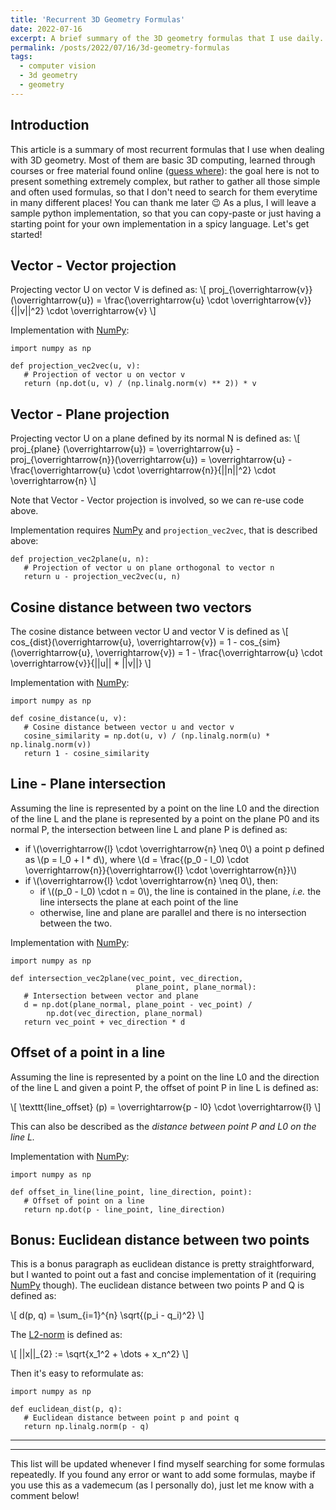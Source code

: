 ```yaml
---
title: 'Recurrent 3D Geometry Formulas'
date: 2022-07-16
excerpt: A brief summary of the 3D geometry formulas that I use daily.
permalink: /posts/2022/07/16/3d-geometry-formulas
tags:
  - computer vision
  - 3d geometry
  - geometry
---
```


## Introduction

This article is a summary of most recurrent formulas that I use when dealing with 3D geometry.
Most of them are basic 3D computing, learned through courses or free material found online ([guess where](https://stackoverflow.com/)): the goal here is not to present something extremely complex, but rather to gather all those simple and often used formulas, so that I don't need to search for them everytime in many different places! You can thank me later :wink:
As a plus, I will leave a sample python implementation, so that you can copy-paste or just having a starting point for your own implementation in a spicy language.
Let's get started!

## Vector - Vector projection

Projecting vector U on vector V is defined as:
\\[  proj_{\overrightarrow{v}} (\overrightarrow{u}) = \frac{\overrightarrow{u} 
    \cdot \overrightarrow{v}}{||v||^2} \cdot \overrightarrow{v} \\]

Implementation with [NumPy](https://numpy.org/):

```
import numpy as np

def projection_vec2vec(u, v):
   # Projection of vector u on vector v
   return (np.dot(u, v) / (np.linalg.norm(v) ** 2)) * v
```

## Vector - Plane projection

Projecting vector U on a plane defined by its normal N is defined as:
\\[      proj_{plane} (\overrightarrow{u}) = \overrightarrow{u} - proj_{\overrightarrow{n}}(\overrightarrow{u}) = \overrightarrow{u} - \frac{\overrightarrow{u} 
    \cdot \overrightarrow{n}}{||n||^2} \cdot \overrightarrow{n} \\]

Note that Vector - Vector projection is involved, so we can re-use code above.

Implementation requires [NumPy](https://numpy.org/) and `projection_vec2vec`, that is described above:

```
def projection_vec2plane(u, n):
   # Projection of vector u on plane orthogonal to vector n
   return u - projection_vec2vec(u, n)
```

## Cosine distance between two vectors

The cosine distance between vector U and vector V is defined as
\\[    cos_{dist}(\overrightarrow{u}, \overrightarrow{v}) = 1 - cos_{sim}(\overrightarrow{u}, \overrightarrow{v}) = 1 -  \frac{\overrightarrow{u} 
    \cdot \overrightarrow{v}}{||u|| * ||v||} \\]

Implementation with [NumPy](https://numpy.org/):

```
import numpy as np

def cosine_distance(u, v):
   # Cosine distance between vector u and vector v
   cosine_similarity = np.dot(u, v) / (np.linalg.norm(u) * np.linalg.norm(v))
   return 1 - cosine_similarity
```


## Line - Plane intersection

Assuming the line is represented by a point on the line L0 and the direction of the line L and the plane is represented by a point on the plane P0 and its normal P, the intersection between line L and plane P is defined as:

* if \\(\overrightarrow{l} \cdot \overrightarrow{n} \neq 0\\) a point p defined as \\(p = l_0 + l * d\\), where \\(d = \frac{(p_0 - l_0) \cdot \overrightarrow{n}}{\overrightarrow{l} \cdot \overrightarrow{n}}\\)
* if \\(\overrightarrow{l} \cdot \overrightarrow{n} \neq 0\\), then:
    * if \\((p_0 - l_0) \cdot n = 0\\), the line is contained in the plane, _i.e._ the line intersects the plane at each point of the line
    * otherwise, line and plane are parallel and there is no intersection between the two.

Implementation with [NumPy](https://numpy.org/):

```
import numpy as np

def intersection_vec2plane(vec_point, vec_direction,
                            plane_point, plane_normal):
   # Intersection between vector and plane
   d = np.dot(plane_normal, plane_point - vec_point) /
        np.dot(vec_direction, plane_normal)
   return vec_point + vec_direction * d
```

## Offset of a point in a line

Assuming the line is represented by a point on the line L0 and the direction of the line L and given a point P, the offset of point P in line L is defined as:

\\[  \texttt{line_offset} (p) =   \overrightarrow{p - l0}  \cdot \overrightarrow{l} \\]

This can also be described as the _distance between point P and L0 on the line L._ 

Implementation with [NumPy](https://numpy.org/):

```
import numpy as np

def offset_in_line(line_point, line_direction, point):
   # Offset of point on a line
   return np.dot(p - line_point, line_direction)
```

## Bonus: Euclidean distance between two points

This is a bonus paragraph as euclidean distance is pretty straightforward, but I wanted to point out a fast and concise implementation of it (requiring [NumPy](https://numpy.org/) though).
The euclidean distance between two points P and Q  is defined as:

\\[    d(p, q) = \sum_{i=1}^{n} \sqrt{(p_i - q_i)^2} \\]

The [L2-norm](https://mathworld.wolfram.com/L2-Norm.html) is defined as:

\\[     \|\|x\|\|_{2} := \sqrt{x_1^2 + \dots + x_n^2} \\]

Then it's easy to reformulate as:

```
import numpy as np

def euclidean_dist(p, q):
   # Euclidean distance between point p and point q
   return np.linalg.norm(p - q)
```

----
----

This list will be updated whenever I find myself searching for some formulas repeatedly.
If you found any error or want to add some formulas, maybe if you use this as a vademecum (as I personally do), just let me know with a comment below!